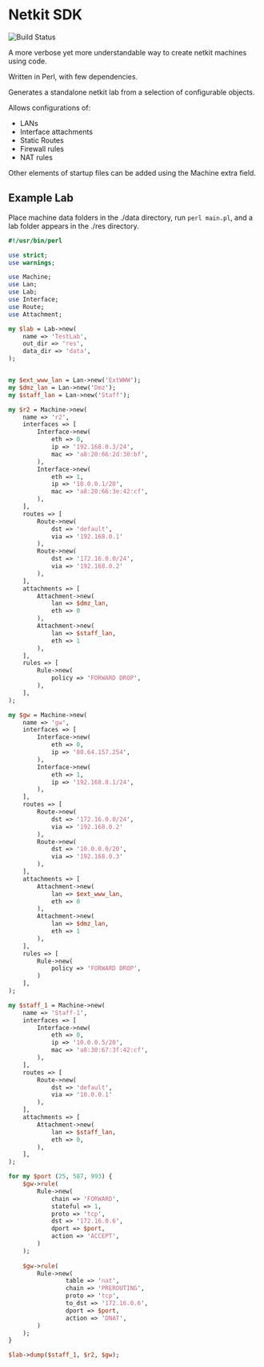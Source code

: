 # Netkit SDK

![Build Status](https://github.com/radams15/netkit-sdk/actions/workflows/build-package.yaml/badge.svg)

A more verbose yet more understandable way to create netkit machines using code.

Written in Perl, with few dependencies.

Generates a standalone netkit lab from a selection of configurable objects.

Allows configurations of:

- LANs
- Interface attachments
- Static Routes
- Firewall rules
- NAT rules

Other elements of startup files can be added using the Machine extra field.

## Example Lab

Place machine data folders in the ./data directory, run `perl main.pl`, and a lab folder appears in the ./res directory.

```perl
#!/usr/bin/perl

use strict;
use warnings;

use Machine;
use Lan;
use Lab;
use Interface;
use Route;
use Attachment;

my $lab = Lab->new(
	name => 'TestLab',
	out_dir => 'res',
	data_dir => 'data',
);


my $ext_www_lan = Lan->new('ExtWWW');
my $dmz_lan = Lan->new('Dmz');
my $staff_lan = Lan->new('Staff');

my $r2 = Machine->new(
	name => 'r2',
	interfaces => [
		Interface->new(
			eth => 0,
			ip => '192.168.0.3/24',
			mac => 'a8:20:66:2d:30:bf',
		),
		Interface->new(
			eth => 1,
			ip => '10.0.0.1/20',
			mac => 'a8:20:66:3e:42:cf',
		),
	],
	routes => [
		Route->new(
			dst => 'default',
			via => '192.168.0.1'
		),
		Route->new(
			dst => '172.16.0.0/24',
			via => '192.168.0.2'
		),
	],
	attachments => [
		Attachment->new(
			lan => $dmz_lan,
			eth => 0
		),
		Attachment->new(
			lan => $staff_lan,
			eth => 1
		),
	],
	rules => [
		Rule->new(
			policy => 'FORWARD DROP',
		),
	],
);

my $gw = Machine->new(
	name => 'gw',
	interfaces => [
		Interface->new(
			eth => 0,
			ip => '80.64.157.254',
		),
		Interface->new(
			eth => 1,
			ip => '192.168.0.1/24',
		),
	],
	routes => [
		Route->new(
			dst => '172.16.0.0/24',
			via => '192.168.0.2'
		),
		Route->new(
			dst => '10.0.0.0/20',
			via => '192.168.0.3'
		),
	],
	attachments => [
		Attachment->new(
			lan => $ext_www_lan,
			eth => 0
		),
		Attachment->new(
			lan => $dmz_lan,
			eth => 1
		),
	],
	rules => [
		Rule->new(
			policy => 'FORWARD DROP',
		)
	],
);

my $staff_1 = Machine->new(
	name => 'Staff-1',
	interfaces => [
		Interface->new(
			eth => 0,
			ip => '10.0.0.5/20',
			mac => 'a8:30:67:3f:42:cf',
		),
	],
	routes => [
		Route->new(
			dst => 'default',
			via => '10.0.0.1'
		),
	],
	attachments => [
		Attachment->new(
			lan => $staff_lan,
			eth => 0,
		),
	],
);

for my $port (25, 587, 993) {
	$gw->rule(
		Rule->new(
			chain => 'FORWARD',
			stateful => 1,
			proto => 'tcp',
			dst => '172.16.0.6',
			dport => $port,
			action => 'ACCEPT',
		)
	);
	
	$gw->rule(
		Rule->new(
				table => 'nat',
				chain => 'PREROUTING',
				proto => 'tcp',
				to_dst => '172.16.0.6',
				dport => $port,
				action => 'DNAT',
		)
	);
}

$lab->dump($staff_1, $r2, $gw);
```

